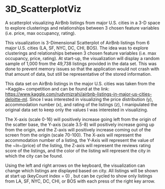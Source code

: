 # 3D_ScatterplotViz
A scatterplot visualizing AirBnb listings from major U.S. cities in a 3-D space to explore clusterings and relationships between 3 chosen feature variables (i.e. price, max occupancy, rating).

This visualization is 3-Dimensional Scatterplot of AirBnb listings from 6 major U.S.
 cities (LA, SF, NYC, DC, CHI, BOS). The idea was to explore clusterings and relationships between 3 chosen feature variables (i.e. max occupancy, price, rating). At start-up, the visualization will display a random
 sample of 1,000 from the 49,738 listings provided in the data set. This was done to prevent
 memory issues so that the application would not crash with that amount of data, but still be
 representative of the stored information.
 
 This data set on AirBnb listings in the major U.S. cities was taken from the ~Kaggle~ competition
 and can be found at the link: https://www.kaggle.com/rudymizrahi/airbnb-listings-in-major-us-cities-deloitte-ml.
 Since I was interested in visualizing the price distribution (y), accommodation number (x), and rating of
 the listings (z), I manipulated the original data set to keep only the values I was interested in
 visualizing.
 
 The X-axis (scale 0-16) will positively increase going left from the origin of the scatter base, the Y-axis 
 (scale 3.5-8) will positively increase going up from the origin, and the Z-axis will positively increase
 coming out of the screen from the origin (scale 70-100). The X-axis will represent the accommodation number 
 of a listing, the Y-Axis will represent the value of the ~ln~(price) of the listing, the Z-axis will
 represent the reviews rating score of the listings, and the color of the listing will represent the city
 in which the city can be found.
 
 Using the left and right arrows on the keyboard, the visualization can change which listings are
 displayed based on city. All listings will be shown at start up (keyCount index = 0) , but can be
 cycled to show only listings from LA, SF, NYC, DC, CHI, or BOS with each press of the right key arrow.
